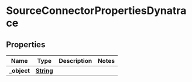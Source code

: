 

# SourceConnectorPropertiesDynatrace


## Properties

| Name | Type | Description | Notes |
|------------ | ------------- | ------------- | -------------|
|**_object** | [**String**](String.md) |  |  |



